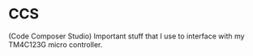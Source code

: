 # CCS
(Code Composer Studio) Important stuff that I use to interface with my TM4C123G micro controller.
